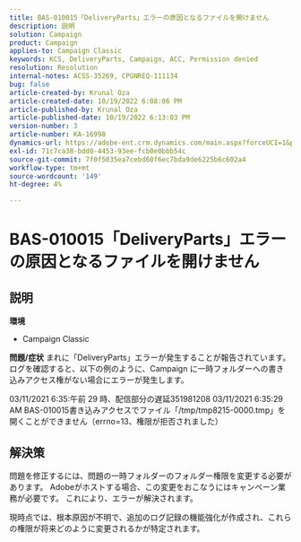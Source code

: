 ```yaml
---
title: BAS-010015「DeliveryParts」エラーの原因となるファイルを開けません
description: 説明
solution: Campaign
product: Campaign
applies-to: Campaign Classic
keywords: KCS, DeliveryParts, Campaign, ACC, Permission denied
resolution: Resolution
internal-notes: ACSS-35269, CPGNREQ-111134
bug: false
article-created-by: Krunal Oza
article-created-date: 10/19/2022 6:08:06 PM
article-published-by: Krunal Oza
article-published-date: 10/19/2022 6:13:03 PM
version-number: 3
article-number: KA-16998
dynamics-url: https://adobe-ent.crm.dynamics.com/main.aspx?forceUCI=1&pagetype=entityrecord&etn=knowledgearticle&id=27565ff7-d84f-ed11-bba2-00224808679b
exl-id: 71c7ca38-bdd0-4453-93ee-fcb0e0bbb54c
source-git-commit: 7f0f5035ea7cebd60f6ec7bda9de6225b6c602a4
workflow-type: tm+mt
source-wordcount: '149'
ht-degree: 4%

---
```


# BAS-010015「DeliveryParts」エラーの原因となるファイルを開けません

## 説明

<b>環境</b>
- Campaign Classic



<b>問題/症状</b>
まれに「DeliveryParts」エラーが発生することが報告されています。 ログを確認すると、以下の例のように、Campaign に一時フォルダーへの書き込みアクセス権がない場合にエラーが発生します。

03/11/2021 6:35:午前 29 時、配信部分の遅延351981208 03/11/2021 6:35:29 AM BAS-010015書き込みアクセスでファイル「/tmp/tmp8215-0000.tmp」を開くことができません（errno=13、権限が拒否されました）




## 解決策


問題を修正するには、問題の一時フォルダーのフォルダー権限を変更する必要があります。 Adobeがホストする場合、この変更をおこなうにはキャンペーン業務が必要です。 これにより、エラーが解決されます。

現時点では、根本原因が不明で、追加のログ記録の機能強化が作成され、これらの権限が将来どのように変更されるかが特定されます。
